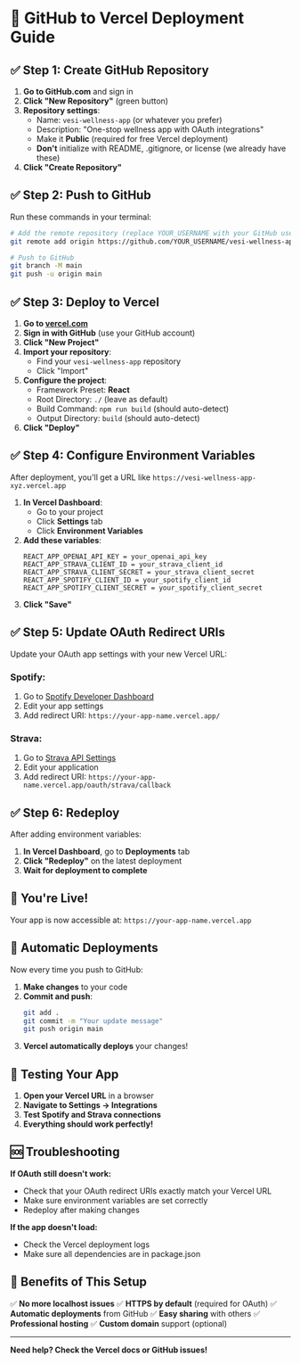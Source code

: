 # 🚀 GitHub to Vercel Deployment Guide

## ✅ Step 1: Create GitHub Repository

1. **Go to GitHub.com** and sign in
2. **Click "New Repository"** (green button)
3. **Repository settings**:
   - Name: `vesi-wellness-app` (or whatever you prefer)
   - Description: "One-stop wellness app with OAuth integrations"
   - Make it **Public** (required for free Vercel deployment)
   - **Don't** initialize with README, .gitignore, or license (we already have these)
4. **Click "Create Repository"**

## ✅ Step 2: Push to GitHub

Run these commands in your terminal:

```bash
# Add the remote repository (replace YOUR_USERNAME with your GitHub username)
git remote add origin https://github.com/YOUR_USERNAME/vesi-wellness-app.git

# Push to GitHub
git branch -M main
git push -u origin main
```

## ✅ Step 3: Deploy to Vercel

1. **Go to [vercel.com](https://vercel.com)**
2. **Sign in with GitHub** (use your GitHub account)
3. **Click "New Project"**
4. **Import your repository**:
   - Find your `vesi-wellness-app` repository
   - Click "Import"
5. **Configure the project**:
   - Framework Preset: **React**
   - Root Directory: `./` (leave as default)
   - Build Command: `npm run build` (should auto-detect)
   - Output Directory: `build` (should auto-detect)
6. **Click "Deploy"**

## ✅ Step 4: Configure Environment Variables

After deployment, you'll get a URL like `https://vesi-wellness-app-xyz.vercel.app`

1. **In Vercel Dashboard**:
   - Go to your project
   - Click **Settings** tab
   - Click **Environment Variables**
2. **Add these variables**:
   ```
   REACT_APP_OPENAI_API_KEY = your_openai_api_key
   REACT_APP_STRAVA_CLIENT_ID = your_strava_client_id
   REACT_APP_STRAVA_CLIENT_SECRET = your_strava_client_secret
   REACT_APP_SPOTIFY_CLIENT_ID = your_spotify_client_id
   REACT_APP_SPOTIFY_CLIENT_SECRET = your_spotify_client_secret
   ```
3. **Click "Save"**

## ✅ Step 5: Update OAuth Redirect URIs

Update your OAuth app settings with your new Vercel URL:

### Spotify:
1. Go to [Spotify Developer Dashboard](https://developer.spotify.com/dashboard)
2. Edit your app settings
3. Add redirect URI: `https://your-app-name.vercel.app/`

### Strava:
1. Go to [Strava API Settings](https://www.strava.com/settings/api)
2. Edit your application
3. Add redirect URI: `https://your-app-name.vercel.app/oauth/strava/callback`

## ✅ Step 6: Redeploy

After adding environment variables:
1. **In Vercel Dashboard**, go to **Deployments** tab
2. **Click "Redeploy"** on the latest deployment
3. **Wait for deployment to complete**

## 🎉 You're Live!

Your app is now accessible at: `https://your-app-name.vercel.app`

## 🔄 Automatic Deployments

Now every time you push to GitHub:
1. **Make changes** to your code
2. **Commit and push**:
   ```bash
   git add .
   git commit -m "Your update message"
   git push origin main
   ```
3. **Vercel automatically deploys** your changes!

## 📱 Testing Your App

1. **Open your Vercel URL** in a browser
2. **Navigate to Settings → Integrations**
3. **Test Spotify and Strava connections**
4. **Everything should work perfectly!**

## 🆘 Troubleshooting

**If OAuth still doesn't work:**
- Check that your OAuth redirect URIs exactly match your Vercel URL
- Make sure environment variables are set correctly
- Redeploy after making changes

**If the app doesn't load:**
- Check the Vercel deployment logs
- Make sure all dependencies are in package.json

## 🎯 Benefits of This Setup

✅ **No more localhost issues**
✅ **HTTPS by default** (required for OAuth)
✅ **Automatic deployments** from GitHub
✅ **Easy sharing** with others
✅ **Professional hosting**
✅ **Custom domain** support (optional)

---

**Need help? Check the Vercel docs or GitHub issues!**

